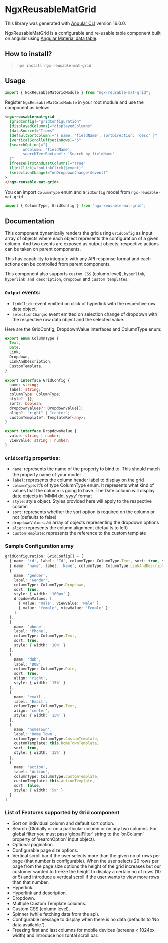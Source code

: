 # NgxReusableMatGrid

This library was generated with [Angular CLI](https://github.com/angular/angular-cli) version 16.0.0.

NgxReusableMatGrid is a configurable and re-usable table component built on angular using [Angular Material data table](https://material.angular.io/components/table/overview).

## How to install?

> `npm install ngx-reusable-mat-grid`

## Usage

```typescript
import { NgxReusableMatGridModule } from "ngx-reusable-mat-grid";
```

Register `NgxReusableMatGridModule` in your root module and use the component as below:

```html
<ngx-reusable-mat-grid
  [gridConfig]="gridConfiguration"
  [displayedColumns]="displayedColumns"
  [dataSource]="Items"
  [defaultSortColumn]="{ name: 'fieldName', sortDirection: 'desc' }"
  [verticalScrollOffsetInRows]="5"
  [searchOption]="{
		onColumn: 'fieldName',
		searchTextBoxLabel: 'Search by fieldName'
  }"
  [freezeFirstAndLastColumns]="true"
  (linkClick)="onLinkClick($event)"
  (selectionChange)="onDropdownChange($event)"
>
</ngx-reusable-mat-grid>
```

You can import `ColumnType` enum and `GridConfig` model from `ngx-reusable-mat-grid`

```typescript
import { ColumnType, GridConfig } from "ngx-reusable-mat-grid";
```

## Documentation

This component dynamically renders the grid using `GridConfig` as Input array of objects where each object represents the configuration of a given column. And two events are exposed as output objects, respective actions can be taken on parent components.

This has capability to integrate with any API response format and each actions can be controlled from parent components.

This component also supports `custom CSS` (column level), `hyperlink`, `hyperlink and description`, `dropdown` and `custom templates`.

### `Output` events:

- `linkClick`: event emitted on click of hyperlink with the respective row data object.
- `selectionChange`: event emitted on selection change of dropdown with the respective row data object and the selected value.

Here are the GridConfig, DropdownValue interfaces and ColumnType enum:

```typescript
export enum ColumnType {
  Text,
  Date,
  Link,
  Dropdown,
  LinkAndDescription,
  CustomTemplate,
}

export interface GridConfig {
  name: string;
  label: string;
  columnType: ColumnType;
  style?: {};
  sort?: boolean;
  dropdownValues?: DropdownValue[];
  align?: "right" | "center";
  customTemplate?: TemplateRef<any>;
}

export interface DropdownValue {
  value: string | number;
  viewValue: string | number;
}
```

### `GridConfig` properties:

- `name`: represents the name of the property to bind to. This should match the property name of your model
- `label`: represents the column header label to display on the grid
- `columnType`: it’s of type ColumnType enum. It represents what kind of values that the column is going to have. The Date column will display date objects in ‘MMM dd, yyyy’ format
- `style`: style object. Styles provided here will apply to the respective column
- `sort`: represents whether the sort option is required on the column or not (defaults to false)
- `dropdownValues`: an array of objects representing the dropdown options
- `align`: represents the column alignment (defaults to left)
- `customTemplate`: represents the reference to the custom template

### Sample Configuration array

```typescript
gridConfiguration: GridConfig[] = [
  { name: 'id', label: 'Id', columnType: ColumnType.Text, sort: true, style: { width: '5%' } },
  { name: 'name', label: 'Name', columnType: ColumnType.LinkAndDescription, sort: true, style: { width: '20%' } },
  {
    name: 'gender',
    label: 'Gender',
    columnType: ColumnType.Dropdown,
    sort: true,
    style: { width: '100px' },
    dropdownValues: [
      { value: 'male', viewValue: 'Male' },
      { value: 'female', viewValue: 'Female' }
    ]
  },
  {
    name: 'phone',
    label: 'Phone',
    columnType: ColumnType.Text,
    sort: true,
    style: { width: '10%' }
  },
  {
    name: 'dob',
    label: 'DOB',
    columnType: ColumnType.Date,
    sort: true,
    align: 'right',
    style: { width: '15%' }
  },
  {
    name: 'email',
    label: 'Email',
    columnType: ColumnType.Text,
    align: 'center',
    style: { width: '15%' }
  },
  {
    name: 'homeTown',
    label: 'Home Town',
    columnType: ColumnType.CustomTemplate,
    customTemplate: this.homeTownTemplate,
    sort: true,
    style: { width: '15%' }
  },
  {
    name: 'action',
    label: 'Action',
    columnType: ColumnType.CustomTemplate,
    customTemplate: this.actionTemplate,
    sort: false,
    style: { width: '5%' }
  }
]
```

### List of Features supported by Grid component

- Sort on individual column and default sort option.
- Search (Globally or on a particular column or on any two columns. For global filter you must pass ‘globalFilter’ string to the ‘onColumn’ property of ‘searchOption’ input object).
- Optional pagination.
- Configurable page size options.
- Vertical scroll bar if the user selects more than the given no of rows per page (that number is configurable). When the user selects 20 rows per page from the page size options the height of the grid increases but our customer wanted to freeze the height to display a certain no of rows (10 or 5) and introduce a vertical scroll if the user wants to view more rows than that number.
- Hyperlink.
- Hyperlink and description.
- Dropdown.
- Multiple Custom Template columns.
- Custom CSS (column level).
- Spinner (while fetching data from the api).
- Configurable message to display when there is no data (defaults to ‘No data available.’).
- Freezing first and last columns for mobile devices (screens < 1024px width) and introduce horizontal scroll bar.
